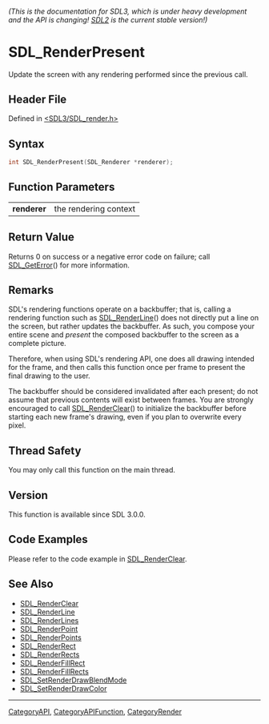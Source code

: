 ###### (This is the documentation for SDL3, which is under heavy development and the API is changing! [SDL2](https://wiki.libsdl.org/SDL2/) is the current stable version!)
# SDL_RenderPresent

Update the screen with any rendering performed since the previous call.

## Header File

Defined in [<SDL3/SDL_render.h>](https://github.com/libsdl-org/SDL/blob/main/include/SDL3/SDL_render.h)

## Syntax

```c
int SDL_RenderPresent(SDL_Renderer *renderer);

```

## Function Parameters

|                  |                       |
| ---------------- | --------------------- |
| **renderer**     | the rendering context |

## Return Value

Returns 0 on success or a negative error code on failure; call
[SDL_GetError](SDL_GetError)() for more information.

## Remarks

SDL's rendering functions operate on a backbuffer; that is, calling a
rendering function such as [SDL_RenderLine](SDL_RenderLine)() does not
directly put a line on the screen, but rather updates the backbuffer. As
such, you compose your entire scene and *present* the composed backbuffer
to the screen as a complete picture.

Therefore, when using SDL's rendering API, one does all drawing intended
for the frame, and then calls this function once per frame to present the
final drawing to the user.

The backbuffer should be considered invalidated after each present; do not
assume that previous contents will exist between frames. You are strongly
encouraged to call [SDL_RenderClear](SDL_RenderClear)() to initialize the
backbuffer before starting each new frame's drawing, even if you plan to
overwrite every pixel.

## Thread Safety

You may only call this function on the main thread.

## Version

This function is available since SDL 3.0.0.

## Code Examples

Please refer to the code example in [SDL_RenderClear](SDL_RenderClear).

## See Also

- [SDL_RenderClear](SDL_RenderClear)
- [SDL_RenderLine](SDL_RenderLine)
- [SDL_RenderLines](SDL_RenderLines)
- [SDL_RenderPoint](SDL_RenderPoint)
- [SDL_RenderPoints](SDL_RenderPoints)
- [SDL_RenderRect](SDL_RenderRect)
- [SDL_RenderRects](SDL_RenderRects)
- [SDL_RenderFillRect](SDL_RenderFillRect)
- [SDL_RenderFillRects](SDL_RenderFillRects)
- [SDL_SetRenderDrawBlendMode](SDL_SetRenderDrawBlendMode)
- [SDL_SetRenderDrawColor](SDL_SetRenderDrawColor)

----
[CategoryAPI](CategoryAPI), [CategoryAPIFunction](CategoryAPIFunction), [CategoryRender](CategoryRender)

